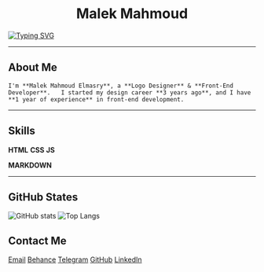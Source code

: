 <!-- Header -->
<h1 align="center">Malek Mahmoud</h1>

[![Typing SVG](https://readme-typing-svg.herokuapp.com?font=Space+Mono&weight=700&size=28&pause=1000&color=00A4FF&width=435&lines=Designer+%26+Programer)](https://git.io/typing-svg)

---

## About Me  

`I'm **Malek Mahmoud Elmasry**, a **Logo Designer** & **Front-End Developer**.  
I started my design career **3 years ago**, and I have **1 year of experience** in front-end development.`

---

## Skills  

**HTML**
**CSS**
**JS**

**MARKDOWN**

---

## GitHub States

![GitHub stats](https://github-readme-stats.vercel.app/api?username=am8li8&show_icons=true&theme=dark)
![Top Langs](https://github-readme-stats.vercel.app/api/top-langs/?username=am8li8&layout=compact&theme=dark)

## Contact Me 

<a href="mailto:m25fonts@gmail.com">Email</a>
 <a href="https://behance.net/am8li8">Behance</a>
 <a href="https://t.me/am8li8">Telegram</a>
 <a href="https://github.com/am8li8">GitHub</a>
 <a href="https://linkedin.com/in/am8li8">LinkedIn</a>
